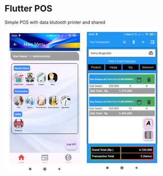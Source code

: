 # Flutter POS
Simple POS with data blutooth printer and shared

![alt text](https://github.com/irawanmurjayanto/flutter_pos_new/blob/main/pict/posmain.png?raw=true)
![alt text](https://github.com/irawanmurjayanto/flutter_pos_new/blob/main/pict/postran.png?raw=true)
